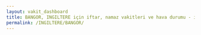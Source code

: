 ```yaml
---
layout: vakit_dashboard
title: BANGOR, INGILTERE için iftar, namaz vakitleri ve hava durumu - ilçe/eyalet seç
permalink: /INGILTERE/BANGOR/
---
```


<script type="text/javascript">
  var GLOBAL_COUNTRY = 'INGILTERE';
  var GLOBAL_CITY = 'BANGOR';
  var GLOBAL_STATE = '';
  var lat = 72;
  var lon = 21;
</script>
